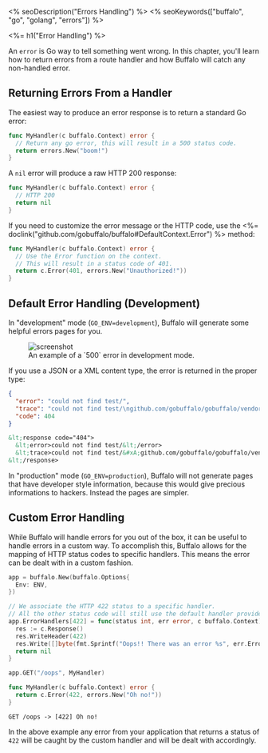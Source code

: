 <% seoDescription("Errors Handling") %>
<% seoKeywords(["buffalo", "go", "golang", "errors"]) %>

<%= h1("Error Handling") %>

An `error` is Go way to tell something went wrong. In this chapter, you'll learn how to return errors from a route handler and how Buffalo will catch any non-handled error.

## Returning Errors From a Handler

The easiest way to produce an error response is to return a standard Go error:
```go
func MyHandler(c buffalo.Context) error {
  // Return any go error, this will result in a 500 status code.
  return errors.New("boom!")
}
```

A `nil` error will produce a raw HTTP 200 response:
```go
func MyHandler(c buffalo.Context) error {
  // HTTP 200
  return nil
}
```

If you need to customize the error message or the HTTP code, use the <%= doclink("github.com/gobuffalo/buffalo#DefaultContext.Error") %> method:
```go
func MyHandler(c buffalo.Context) error {
  // Use the Error function on the context.
  // This will result in a status code of 401.
  return c.Error(401, errors.New("Unauthorized!"))
}
```

## Default Error Handling (Development)

In "development" mode (`GO_ENV=development`), Buffalo will generate some helpful errors pages for you.

<figure>
  <img src="/assets/images/500_example.png" title="screenshot">
  <figcaption>An example of a `500` error in development mode.</figcaption>
</figure>

If you use a JSON or a XML content type, the error is returned in the proper type:

```json
{
  "error": "could not find test/",
  "trace": "could not find test/\ngithub.com/gobuffalo/gobuffalo/vendor/github.com/gobuffalo/buffalo.(*App).fileServer.func1\n\t/home/michalakst/go/src/github.com/gobuffalo/gobuffalo/vendor/github.com/gobuffalo/buffalo/route_mappings.go:97\nnet/http.HandlerFunc.ServeHTTP\n\t/usr/local/go/src/net/http/server.go:1947\nnet/http.StripPrefix.func1\n\t/usr/local/go/src/net/http/server.go:1986\nnet/http.HandlerFunc.ServeHTTP\n\t/usr/local/go/src/net/http/server.go:1947\ngithub.com/gobuffalo/gobuffalo/vendor/github.com/gorilla/mux.(*Router).ServeHTTP\n\t/home/michalakst/go/src/github.com/gobuffalo/gobuffalo/vendor/github.com/gorilla/mux/mux.go:162\ngithub.com/gobuffalo/gobuffalo/vendor/github.com/markbates/refresh/refresh/web.ErrorChecker.func1\n\t/home/michalakst/go/src/github.com/gobuffalo/gobuffalo/vendor/github.com/markbates/refresh/refresh/web/web.go:23\nnet/http.HandlerFunc.ServeHTTP\n\t/usr/local/go/src/net/http/server.go:1947\ngithub.com/gobuffalo/gobuffalo/vendor/github.com/gobuffalo/buffalo.(*App).ServeHTTP\n\t/home/michalakst/go/src/github.com/gobuffalo/gobuffalo/vendor/github.com/gobuffalo/buffalo/server.go:127\nnet/http.serverHandler.ServeHTTP\n\t/usr/local/go/src/net/http/server.go:2694\nnet/http.(*conn).serve\n\t/usr/local/go/src/net/http/server.go:1830\nruntime.goexit\n\t/usr/local/go/src/runtime/asm_amd64.s:2361",
  "code": 404
}
```

```xml
&lt;response code="404">
  &lt;error>could not find test/&lt;/error>
  &lt;trace>could not find test/&#xA;github.com/gobuffalo/gobuffalo/vendor/github.com/gobuffalo/buffalo.(*App).fileServer.func1&#xA;&#x9;/home/michalakst/go/src/github.com/gobuffalo/gobuffalo/vendor/github.com/gobuffalo/buffalo/route_mappings.go:97&#xA;net/http.HandlerFunc.ServeHTTP&#xA;&#x9;/usr/local/go/src/net/http/server.go:1947&#xA;net/http.StripPrefix.func1&#xA;&#x9;/usr/local/go/src/net/http/server.go:1986&#xA;net/http.HandlerFunc.ServeHTTP&#xA;&#x9;/usr/local/go/src/net/http/server.go:1947&#xA;github.com/gobuffalo/gobuffalo/vendor/github.com/gorilla/mux.(*Router).ServeHTTP&#xA;&#x9;/home/michalakst/go/src/github.com/gobuffalo/gobuffalo/vendor/github.com/gorilla/mux/mux.go:162&#xA;github.com/gobuffalo/gobuffalo/vendor/github.com/markbates/refresh/refresh/web.ErrorChecker.func1&#xA;&#x9;/home/michalakst/go/src/github.com/gobuffalo/gobuffalo/vendor/github.com/markbates/refresh/refresh/web/web.go:23&#xA;net/http.HandlerFunc.ServeHTTP&#xA;&#x9;/usr/local/go/src/net/http/server.go:1947&#xA;github.com/gobuffalo/gobuffalo/vendor/github.com/gobuffalo/buffalo.(*App).ServeHTTP&#xA;&#x9;/home/michalakst/go/src/github.com/gobuffalo/gobuffalo/vendor/github.com/gobuffalo/buffalo/server.go:127&#xA;net/http.serverHandler.ServeHTTP&#xA;&#x9;/usr/local/go/src/net/http/server.go:2694&#xA;net/http.(*conn).serve&#xA;&#x9;/usr/local/go/src/net/http/server.go:1830&#xA;runtime.goexit&#xA;&#x9;/usr/local/go/src/runtime/asm_amd64.s:2361&lt;/trace>
&lt;/response>
```

In "production" mode (`GO_ENV=production`), Buffalo will not generate pages that have developer style information, because this would give precious informations to hackers. Instead the pages are simpler.

## Custom Error Handling

While Buffalo will handle errors for you out of the box, it can be useful to handle errors in a custom way. To accomplish this, Buffalo allows for the mapping of HTTP status codes to specific handlers. This means the error can be dealt with in a custom fashion.

```go
app = buffalo.New(buffalo.Options{
  Env: ENV,
})

// We associate the HTTP 422 status to a specific handler.
// All the other status code will still use the default handler provided by Buffalo.
app.ErrorHandlers[422] = func(status int, err error, c buffalo.Context) error {
  res := c.Response()
  res.WriteHeader(422)
  res.Write([]byte(fmt.Sprintf("Oops!! There was an error %s", err.Error())))
  return nil
}

app.GET("/oops", MyHandler)

func MyHandler(c buffalo.Context) error {
  return c.Error(422, errors.New("Oh no!"))
}
```

```text
GET /oops -> [422] Oh no!
```

In the above example any error from your application that returns a status of `422` will be caught by the custom handler and will be dealt with accordingly.

